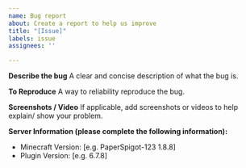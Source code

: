 ```yaml
---
name: Bug report
about: Create a report to help us improve
title: "[Issue]"
labels: issue
assignees: ''

---
```


**Describe the bug**
A clear and concise description of what the bug is.

**To Reproduce**
A way to reliability reproduce the bug.

**Screenshots / Video**
If applicable, add screenshots or videos to help explain/ show your problem.

**Server Information (please complete the following information):**
- Minecraft Version: [e.g. PaperSpigot-123 1.8.8]
- Plugin Version: [e.g. 6.7.8]
